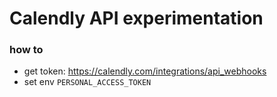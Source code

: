 # Calendly API experimentation

### how to
- get token: https://calendly.com/integrations/api_webhooks
- set env ```PERSONAL_ACCESS_TOKEN```